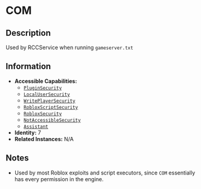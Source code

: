 # COM

## Description
Used by RCCService when running `gameserver.txt`

## Information
- **Accessible Capabilities:**
  - [`PluginSecurity`](../Capabilities/1%20-%20PluginSecurity.md)
  - [`LocalUserSecurity`](../Capabilities/3%20-%20LocalUserSecurity.md)
  - [`WritePlayerSecurity`](../Capabilities/4%20-%20WritePlayerSecurity.md)
  - [`RobloxScriptSecurity`](../Capabilities/5%20-%20RobloxScriptSecurity.md)
  - [`RobloxSecurity`](../Capabilities/6%20-%20RobloxSecurity.md)
  - [`NotAccessibleSecurity`](../Capabilities/7%20-%20NotAccessibleSecurity.md)
  - [`Assistant`](../Capabilities/Assistant.md)
- **Identity:** 7
- **Related Instances:** N/A

## Notes
- Used by most Roblox exploits and script executors, since `COM` essentially has every permission in the engine.

